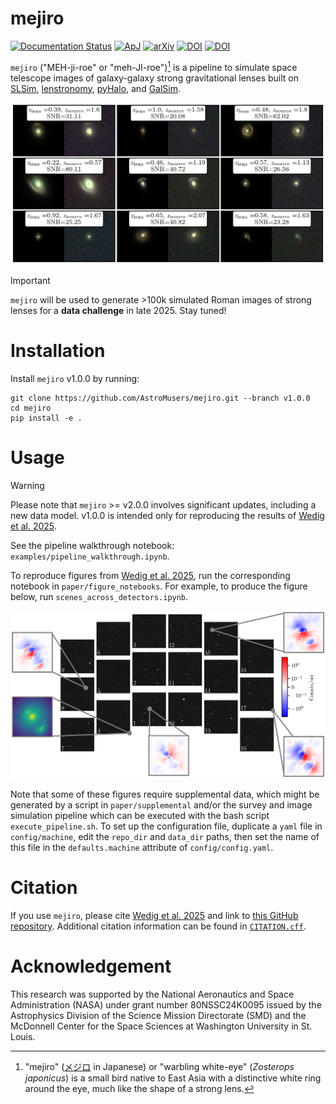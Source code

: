 # mejiro

[![Documentation Status](https://readthedocs.org/projects/mejiro/badge/?version=latest)](https://mejiro.readthedocs.io/en/latest/)
[![ApJ](https://img.shields.io/badge/ApJ-10.3847/1538--4357/adc24f-3c5492)](https://doi.org/10.3847/1538-4357/adc24f)
[![arXiv](https://img.shields.io/badge/arXiv-2506.03390-b31b1b.svg)](https://arxiv.org/abs/2506.03390)
[![DOI](https://zenodo.org/badge/DOI/10.5281/zenodo.15377389.svg)](https://doi.org/10.5281/zenodo.15377389)
[![DOI](https://zenodo.org/badge/DOI/10.5281/zenodo.14216839.svg)](https://doi.org/10.5281/zenodo.14216839)

`mejiro` ("MEH-ji-roe" or "meh-JI-roe")[^1] is a pipeline to simulate space telescope images of
galaxy-galaxy strong gravitational lenses built
on [SLSim](https://github.com/LSST-strong-lensing/slsim), [lenstronomy](https://github.com/lenstronomy/lenstronomy), [pyHalo](https://github.com/dangilman/pyHalo),
and [GalSim](https://github.com/GalSim-developers/GalSim).

![Simulated Roman images of strong lenses](images/mosaic.png)

> [!IMPORTANT]  
> `mejiro` will be used to generate >100k simulated Roman images of strong lenses for a **data challenge** in late 2025. Stay tuned!

# Installation

Install `mejiro` v1.0.0 by running:

```
git clone https://github.com/AstroMusers/mejiro.git --branch v1.0.0
cd mejiro
pip install -e .
```

# Usage

> [!WARNING]
> Please note that `mejiro` >= v2.0.0 involves significant updates, including a new data model. v1.0.0 is intended only for reproducing the results of [Wedig et al. 2025](https://doi.org/10.3847/1538-4357/adc24f).

See the pipeline walkthrough notebook: `examples/pipeline_walkthrough.ipynb`.

To reproduce figures from [Wedig et al. 2025](https://doi.org/10.3847/1538-4357/adc24f), run the corresponding notebook in `paper/figure_notebooks`. For example, to produce the figure below, run `scenes_across_detectors.ipynb`.

![Demonstrating the effect of field-dependence of the Roman WFI PSF on strong lenses](images/scenes_across_detectors.png)

Note that some of these figures require supplemental data, which might be generated by a script in `paper/supplemental` and/or the survey and image simulation pipeline which can be executed with the bash script `execute_pipeline.sh`. To set up the configuration file, duplicate a `yaml` file in `config/machine`, edit the `repo_dir` and `data_dir` paths, then set the name of this file in the `defaults.machine` attribute of `config/config.yaml`.

# Citation

If you use `mejiro`, please cite [Wedig et al. 2025](https://doi.org/10.3847/1538-4357/adc24f) and link to [this GitHub repository](https://github.com/AstroMusers/mejiro). Additional citation information can be found in [`CITATION.cff`](/CITATION.cff).

# Acknowledgement

This research was supported by the National Aeronautics and Space Administration (NASA) under grant number 80NSSC24K0095
issued by the Astrophysics Division of the Science Mission Directorate (SMD) and the McDonnell Center for the Space Sciences at Washington University in St. Louis.

[^1]: "mejiro" ([メジロ](https://ja.wikipedia.org/wiki/%E3%83%A1%E3%82%B8%E3%83%AD) in Japanese) or "warbling
white-eye" (*Zosterops japonicus*) is a small bird native to East Asia with a distinctive white ring around the eye,
much like the shape of a strong lens.
